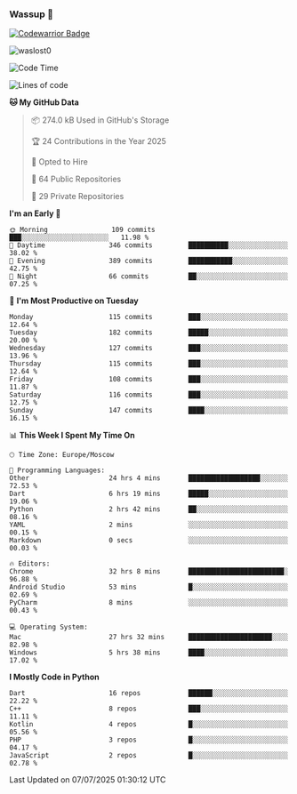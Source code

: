 ### Wassup 👋

[![Codewarrior Badge](https://www.codewars.com/users/waslost/badges/small)](https://www.codewars.com/users/waslost)

<p align="left"> <img src="https://komarev.com/ghpvc/?username=waslost0" alt="waslost0" /></p>

<!--START_SECTION:waka-->
![Code Time](http://img.shields.io/badge/Code%20Time-5%2C898%20hrs%2047%20mins-blue)

![Lines of code](https://img.shields.io/badge/From%20Hello%20World%20I%27ve%20Written-1.5%20million%20lines%20of%20code-blue)

**🐱 My GitHub Data** 

> 📦 274.0 kB Used in GitHub's Storage 
 > 
> 🏆 24 Contributions in the Year 2025
 > 
> 💼 Opted to Hire
 > 
> 📜 64 Public Repositories 
 > 
> 🔑 29 Private Repositories 
 > 
**I'm an Early 🐤** 

```text
🌞 Morning                109 commits         ███░░░░░░░░░░░░░░░░░░░░░░   11.98 % 
🌆 Daytime                346 commits         ██████████░░░░░░░░░░░░░░░   38.02 % 
🌃 Evening                389 commits         ███████████░░░░░░░░░░░░░░   42.75 % 
🌙 Night                  66 commits          ██░░░░░░░░░░░░░░░░░░░░░░░   07.25 % 
```
📅 **I'm Most Productive on Tuesday** 

```text
Monday                   115 commits         ███░░░░░░░░░░░░░░░░░░░░░░   12.64 % 
Tuesday                  182 commits         █████░░░░░░░░░░░░░░░░░░░░   20.00 % 
Wednesday                127 commits         ███░░░░░░░░░░░░░░░░░░░░░░   13.96 % 
Thursday                 115 commits         ███░░░░░░░░░░░░░░░░░░░░░░   12.64 % 
Friday                   108 commits         ███░░░░░░░░░░░░░░░░░░░░░░   11.87 % 
Saturday                 116 commits         ███░░░░░░░░░░░░░░░░░░░░░░   12.75 % 
Sunday                   147 commits         ████░░░░░░░░░░░░░░░░░░░░░   16.15 % 
```


📊 **This Week I Spent My Time On** 

```text
🕑︎ Time Zone: Europe/Moscow

💬 Programming Languages: 
Other                    24 hrs 4 mins       ██████████████████░░░░░░░   72.53 % 
Dart                     6 hrs 19 mins       █████░░░░░░░░░░░░░░░░░░░░   19.06 % 
Python                   2 hrs 42 mins       ██░░░░░░░░░░░░░░░░░░░░░░░   08.16 % 
YAML                     2 mins              ░░░░░░░░░░░░░░░░░░░░░░░░░   00.15 % 
Markdown                 0 secs              ░░░░░░░░░░░░░░░░░░░░░░░░░   00.03 % 

🔥 Editors: 
Chrome                   32 hrs 8 mins       ████████████████████████░   96.88 % 
Android Studio           53 mins             █░░░░░░░░░░░░░░░░░░░░░░░░   02.69 % 
PyCharm                  8 mins              ░░░░░░░░░░░░░░░░░░░░░░░░░   00.43 % 

💻 Operating System: 
Mac                      27 hrs 32 mins      █████████████████████░░░░   82.98 % 
Windows                  5 hrs 38 mins       ████░░░░░░░░░░░░░░░░░░░░░   17.02 % 
```

**I Mostly Code in Python** 

```text
Dart                     16 repos            ██████░░░░░░░░░░░░░░░░░░░   22.22 % 
C++                      8 repos             ███░░░░░░░░░░░░░░░░░░░░░░   11.11 % 
Kotlin                   4 repos             █░░░░░░░░░░░░░░░░░░░░░░░░   05.56 % 
PHP                      3 repos             █░░░░░░░░░░░░░░░░░░░░░░░░   04.17 % 
JavaScript               2 repos             █░░░░░░░░░░░░░░░░░░░░░░░░   02.78 % 
```




 Last Updated on 07/07/2025 01:30:12 UTC
<!--END_SECTION:waka-->

